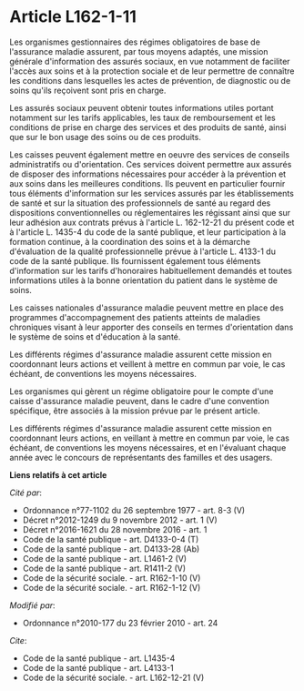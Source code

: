 # Article L162-1-11

Les organismes gestionnaires des régimes obligatoires de base de l'assurance maladie assurent, par tous moyens adaptés, une
mission générale d'information des assurés sociaux, en vue notamment de faciliter l'accès aux soins et à la protection
sociale et de leur permettre de connaître les conditions dans lesquelles les actes de prévention, de diagnostic ou de soins
qu'ils reçoivent sont pris en charge. 

Les assurés sociaux peuvent obtenir toutes informations utiles portant notamment sur les tarifs applicables, les taux de
remboursement et les conditions de prise en charge des services et des produits de santé, ainsi que sur le bon usage des
soins ou de ces produits. 

Les caisses peuvent également mettre en oeuvre des services de conseils administratifs ou d'orientation. Ces services doivent
permettre aux assurés de disposer des informations nécessaires pour accéder à la prévention et aux soins dans les meilleures
conditions. Ils peuvent en particulier fournir tous éléments d'information sur les services assurés par les établissements de
santé et sur la situation des professionnels de santé au regard des dispositions conventionnelles ou réglementaires les
régissant ainsi que sur leur adhésion aux contrats prévus à l'article L. 162-12-21 du présent code et à l'article L. 1435-4
du code de la santé publique, et leur participation à la formation continue, à la coordination des soins et à la démarche
d'évaluation de la qualité professionnelle prévue à l'article L. 4133-1 du code de la santé publique. Ils fournissent
également tous éléments d'information sur les tarifs d'honoraires habituellement demandés et toutes informations utiles à la
bonne orientation du patient dans le système de soins. 

Les caisses nationales d'assurance maladie peuvent mettre en place des programmes d'accompagnement des patients atteints de
maladies chroniques visant à leur apporter des conseils en termes d'orientation dans le système de soins et d'éducation à la
santé. 

Les différents régimes d'assurance maladie assurent cette mission en coordonnant leurs actions et veillent à mettre en commun
par voie, le cas échéant, de conventions les moyens nécessaires. 

Les organismes qui gèrent un régime obligatoire pour le compte d'une caisse d'assurance maladie peuvent, dans le cadre d'une
convention spécifique, être associés à la mission prévue par le présent article. 

Les différents régimes d'assurance maladie assurent cette mission en coordonnant leurs actions, en veillant à mettre en
commun par voie, le cas échéant, de conventions les moyens nécessaires, et en l'évaluant chaque année avec le concours de
représentants des familles et des usagers.

**Liens relatifs à cet article**

_Cité par_:

  - Ordonnance n°77-1102 du 26 septembre 1977 - art. 8-3 (V)
  - Décret n°2012-1249 du 9 novembre 2012 - art. 1 (V)
  - Décret n°2016-1621 du 28 novembre 2016 - art. 1
  - Code de la santé publique - art. D4133-0-4 (T)
  - Code de la santé publique - art. D4133-28 (Ab)
  - Code de la santé publique - art. L1461-2 (V)
  - Code de la santé publique - art. R1411-2 (V)
  - Code de la sécurité sociale. - art. R162-1-10 (V)
  - Code de la sécurité sociale. - art. R162-1-12 (V)

_Modifié par_:

  - Ordonnance n°2010-177 du 23 février 2010 - art. 24

_Cite_:

  - Code de la santé publique - art. L1435-4
  - Code de la santé publique - art. L4133-1
  - Code de la sécurité sociale. - art. L162-12-21 (V)
